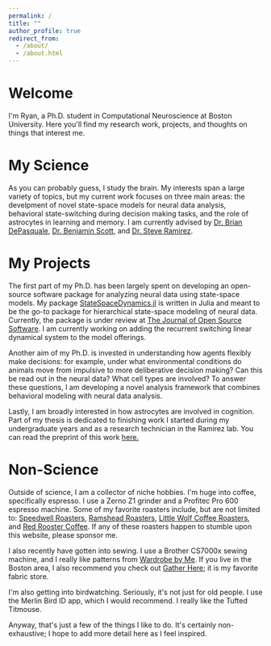 ```yaml
---
permalink: /
title: ""
author_profile: true
redirect_from: 
  - /about/
  - /about.html
---
```


Welcome
======
I'm Ryan, a Ph.D. student in Computational Neuroscience at Boston University. Here you'll find my research work, projects, and thoughts on things that interest me.

My Science
======
As you can probably guess, I study the brain. My interests span a large variety of topics, but my current work focuses on three main areas: the develpment of novel state-space models for neural data analysis, behavioral state-switching during decision making tasks, and the role of astrocytes in learning and memory.  I am currently advised by [Dr. Brian DePasquale](https://depasquale-lab.github.io/), [Dr. Benjamin Scott](https://www.scottcognitionlab.com/), and [Dr. Steve Ramirez](https://theramirezgroup.org/).  

My Projects
======
The first part of my Ph.D. has been largely spent on developing an open-source software package for analyzing neural data using state-space models. My package [StateSpaceDynamics.jl](https://github.com/depasquale-lab/StateSpaceDynamics.jl) is written in Julia and meant to be the go-to package for hierarchical state-space modeling of neural data. Currently, the package is under review at [The Journal of Open Source Software](https://joss.theoj.org/). I am currently working on adding the recurrent switching linear dynamical system to the model offerings.

Another aim of my Ph.D. is invested in understanding how agents flexibly make decisions: for example, under what environmental conditions do animals move from impulsive to more deliberative decision making? Can this be read out in the neural data? What cell types are involved? To answer these questions, I am developing a novel analysis framework that combines behavioral modeling with neural data analysis.

Lastly, I am broadly interested in how astrocytes are involved in cognition. Part of my thesis is dedicated to finishing work I started during my undergraduate years and as a research technician in the Ramirez lab. You can read the preprint of this work [here.](https://www.biorxiv.org/content/10.1101/2024.09.06.611660v1)

Non-Science
======
Outside of science, I am a collector of niche hobbies. I'm huge into coffee, specifically espresso. I use a Zerno Z1 grinder and a Profitec Pro 600 espresso machine. Some of my favorite roasters include, but are not limited to: [Speedwell Roasters](https://www.speedwellcoffee.com), [Ramshead Roasters](https://www.ramsheadcoffee.com), [Little Wolf Coffee Roasters](https://littlewolf.coffee/), and [Red Rooster Coffee](https://www.redroostercoffee.com). If any of these roasters happen to stumble upon this website, please sponsor me.  

I also recently have gotten into sewing. I use a Brother CS7000x sewing machine, and I really like patterns from [Wardrobe by Me](https://wardrobebyme.com/). If you live in the Boston area, I also recommend you check out [Gather Here](https://gatherhereonline.com/); it is my favorite fabric store.  

I'm also getting into birdwatching. Seriously, it's not just for old people. I use the Merlin Bird ID app, which I would recommend. I really like the Tufted Titmouse.  

Anyway, that's just a few of the things I like to do. It's certainly non-exhaustive; I hope to add more detail here as I feel inspired. 